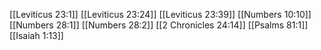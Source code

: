 [[Leviticus 23:1]]
[[Leviticus 23:24]]
[[Leviticus 23:39]]
[[Numbers 10:10]]
[[Numbers 28:1]]
[[Numbers 28:2]]
[[2 Chronicles 24:14]]
[[Psalms 81:1]]
[[Isaiah 1:13]]
